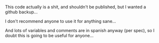 This code actually is a shit, and shouldn't be published, but
I wanted a github backup...

I don't recommend anyone to use it for anything sane...

And lots of variables and comments are in spanish anyway (per spec),
so I doubt this is going to be useful for anyone...
